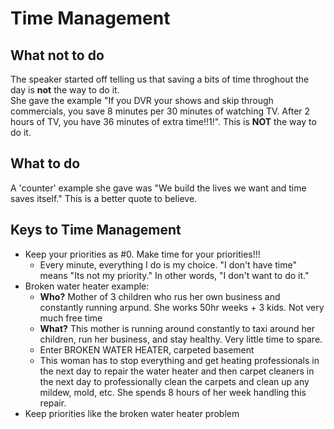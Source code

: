 # Time Management

## What not to do
The speaker started off telling us that saving a bits of time throghout the day is __not__ the way to do it.  
She gave the example "If you DVR your shows and skip through commercials, you save 8 minutes per 30 minutes of watching TV. After 2 hours of TV, you have 36 minutes of extra time!!1!". 
    This is **NOT** the way to do it.

## What to do
A 'counter' example she gave was "We build the lives we want and time saves itself." This is a better quote to believe.

## Keys to Time Management
   - Keep your priorities as #0. Make time for your priorities!!!
     - Every minute, everything I do is my choice. "I don't have time" means "Its not my priority." In other words, "I don't want to do it."
   - Broken water heater example: 
     - **Who?** Mother of 3 children who rus her own business and constantly running arpund. She works 50hr weeks + 3 kids. Not very much free time
     - **What?** This mother is running around constantly to taxi around her children, run her business, and stay healthy. Very little time to spare.
     - Enter BROKEN WATER HEATER, carpeted basement
     - This woman has to stop everything and get heating professionals in the next day to repair the water heater and then carpet cleaners in the next day to professionally clean the carpets and clean up any mildew, mold, etc. She spends 8 hours of her week handling this repair.
   - Keep priorities like the broken water heater problem